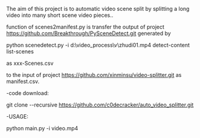 The aim of this project is to automatic video scene split by splitting a long video into many short scene video pieces..

function of scenes2manifest.py is transfer the output of project https://github.com/Breakthrough/PySceneDetect.git generated by

python scenedetect.py -i d:\video_process\v\zhudi01.mp4 detect-content list-scenes

as xxx-Scenes.csv

to the input of project https://github.com/xinminsu/video-splitter.git as manifest.csv.

-code download:

git clone --recursive https://github.com/c0decracker/auto_video_splitter.git

-USAGE:

python main.py -i video.mp4
